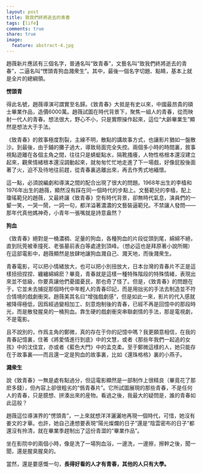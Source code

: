 ```yaml
---
layout: post
title: 致我們終將逝去的青春
tags: [life]
comments: true
share: true
image:
  feature: abstract-4.jpg
---
```


趙薇新片應該有三個名字，普通名叫“致青春”，文藝名叫“致我們終將逝去的青春”，二逼名叫“愣頭青狗血濺衆生”。其中，最後一個名字切題、點睛，基本上就是全片的總綱領。

**愣頭青**

得此名號，趙薇導演可謂實至名歸。《致青春》大抵是有史以來，中國最昂貴的碩士畢業作品，造價6000萬。趙薇試圖在時代背景下，聚焦一組人的青春，從而映射一代人的青春。想法很大，野心不小，只是實際操作起來，這位“大齡畢業生”顯然是想法大于手法。

《致青春》的敘事極度割裂，主線不明，散點的講故事方式，也讓影片猶如一盤散沙。到最後，由于鋪的攤子過大，導致局面完全失控。兩個多小時的時間裏，敘事視點遊離在各個主角之間，往往只是蜻蜓點水，隔靴搔癢，人物性格根本還沒建立起來，觀衆情緒根本還沒調動起來，就匆匆忙忙地走進了下一場戲，好像屁股後面著了火，迫不及待地往前趕，從青春裏逃離出來，再去作秀式地緬懷。

這一點，必須說編劇和導演之間的配合出現了很大的問題。1968年出生的李樯和1976年出生的趙薇，顯然沒有踩在同一個時代的步點上。文藝範兒的李樯，配上瓊瑤範兒的趙薇，又最終讓《致青春》空有時代背景，卻無時代氣息，演員們的一颦一笑，一哭一鬧，一詞一句，都洋溢著濃濃的文藝裝逼範兒。不禁讓人發問——那年代真他媽神奇，小青年一張嘴就是詩意盎然？

**狗血**

《致青春》絕對是一桶濃稠、足量的狗血，各種狗血的片段從頭到尾，綿綿不絕，直到阮莞被車撞死、老張墓前表白等處達到頂峰。（想必這也是拜原著小說所賜）在這部電影中，趙薇顯然是放肆地讓狗血濺自己、濺天地，而後濺衆生。

青春電影，可以把小情緒放大，也可以把小別扭放大，日本台灣的青春片不正是這樣扭扭捏捏、纏纏綿綿麽？畢竟，青春就是這樣一種特殊階段的特殊情緒，表現出來並不低級，你要真讓他們憂國憂民，那也奇了怪了。但是，《致青春》的問題在于，它並未去捕捉那個時代中年輕人的青春印記，而是用拙劣的手法去制造並不符合情境的戲劇衝突。趙薇美其名曰“增強戲劇感”，但是如此一來，影片的代入感就被降得極低，因爲經過變相加工、刻意炮制後的青春，已經不再是回憶中的那段時光，而是散發腥臭的一桶狗血。靠生硬的戲劇衝突串聯劇情的手法，那是電視劇，不是電影。

且不說別的，作爲主角的鄭微，真的存在于你的記憶中嗎？我更願意相信，在我的青春記憶裏，住著《將愛情進行到底》中的文慧，或者《那些年我們一起追的女孩》中的沈佳宜，亦或者《藍色大門》中的孟克柔。至于鄭微這樣的人，她只能存在于故事裏——而且還一定是狗血的故事裏，比如《還珠格格》裏的小燕子。

**濺衆生**

說《致青春》一無是處有點過分，但這電影顯然是一部制作上很精良（畢竟花了那麽多錢），但內容上卻很粗劣的“僞青春片”。它所試圖展現的那些青春，不是任何人的青春，只是臆想、拼湊出來的産物。看過之後，我最大的疑問是，誰的青春如此這般？

趙薇這位導演界的“愣頭青”，一上來就想洋洋灑灑地再現一個時代，可惜，她沒有姜文的才華。也許，她自己連想要表現“陽光燦爛的日子”還是“陰雲密布的日子”都還沒有拎清，就在畢業季趕制出了這份青澀的“畢業作品”。

坐在影院中的兩個小時，像是洗了一場狗血浴，一邊洗，一邊擦，擦幹之後，聞一聞，還是腥臭腥臭的。

當然，還是要感慨一句，**長得好看的人才有青春，其他的人只有大學。**
